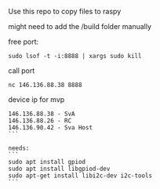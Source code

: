 Use this repo to copy files to raspy

might need to add the /build folder manually


free port:
```
sudo lsof -t -i:8888 | xargs sudo kill
```

call port
``` 
nc 146.136.88.38 8888
```

device ip for mvp
````
146.136.88.38 - SvA
146.136.88.26 - RC
146.136.90.42 - Sva Host
```

needs:
```
sudo apt install gpiod
sudo apt install libgpiod-dev
sudo apt-get install libi2c-dev i2c-tools
```




